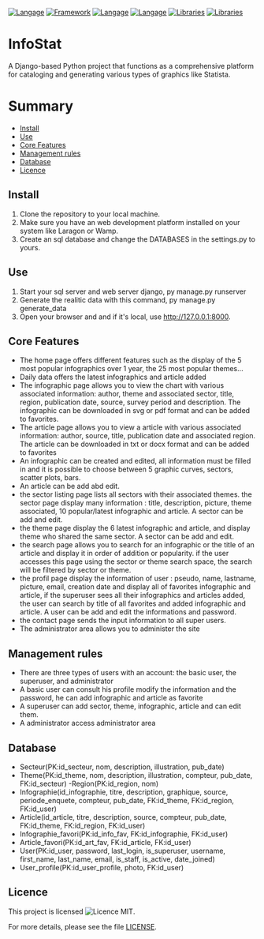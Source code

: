 [![Langage](https://img.shields.io/badge/Langage-Python-blue.svg)](https://www.python.org/)
[![Framework](https://img.shields.io/badge/Framework-Django-green.svg)](https://www.djangoproject.com/)
[![Langage](https://img.shields.io/badge/Langage-HTML-orange.svg)](https://developer.mozilla.org/en-US/docs/Web/HTML)
[![Langage](https://img.shields.io/badge/Langage-JavaScript-yellow.svg)](https://developer.mozilla.org/fr/docs/Web/JavaScript)
[![Libraries](https://img.shields.io/badge/Library-Tailwind_CSS-blueviolet.svg)](https://tailwindcss.com/)
[![Libraries](https://img.shields.io/badge/Library-Plotly-0066CC.svg)](https://plotly.com/python/)

# InfoStat
A Django-based Python project that functions as a comprehensive platform for cataloging and generating various types of graphics like Statista.

# Summary

- [Install](#install)
- [Use](#use)
- [Core Features](#core_features)
- [Management rules](#management_rules)
- [Database](#database)
- [Licence](#licence)
## Install
<a id="install" class="anchor"></a>
1. Clone the repository to your local machine.
2. Make sure you have an web development platform installed on your system like Laragon or Wamp.
3. Create an sql database and change the DATABASES in the settings.py to yours.


## Use
<a id="use" class="anchor"></a>
1. Start your sql server and web server django, py manage.py runserver
2. Generate the realitic data with this command, py manage.py generate_data
3. Open your browser and and if it's local, use http://127.0.0.1:8000.


## Core Features
<a id="core_features" class="anchor"></a>
- The home page offers different features such as the display of the 5 most popular infographics over 1 year, the 25 most popular themes...
- Daily data offers the latest infographics and article added
- The infographic page allows you to view the chart with various associated information: author, theme and associated sector, title, region, publication date, source, survey period and description.
  The infographic can be downloaded in svg or pdf format and can be added to favorites.
- The article page allows you to view a article with various associated information: author, source, title, publication date and associated region.
  The article can be downloaded in txt or docx format and can be added to favorites
- An infographic can be created and edited, all information must be filled in and it is possible to choose between 5 graphic curves, sectors, scatter plots, bars.
- An article can be add abd edit.
- the sector listing page lists all sectors with their associated themes.
  the sector page display many information : title, description, picture, theme associated, 10 popular/latest infographic and article.
  A sector can be add and edit.
- the theme page display the 6 latest infographic and article, and display theme who shared the same sector.
  A sector can be add and edit.
- the search page allows you to search for an infographic or the title of an article and display it in order of addition or popularity.
  if the user accesses this page using the sector or theme search space, the search will be filtered by sector or theme.
- the profil page display the information of user : pseudo, name, lastname, picture, email, creation date and display all of favorites infographic and article, if the superuser sees all their infographics and      articles added, the user can search by title of all favorites and added infographic and article.
  A user can be add and edit the informations and password.
- the contact page sends the input information to all super users.
- The administrator area allows you to administer the site

## Management rules
<a id="management_rules" class="anchor"></a>
- There are three types of users with an account: the basic user, the superuser, and administrator
- A basic user can consult his profile modify the information and the password, he can add infographic and article as favorite
- A superuser can add sector, theme, infographic, article and can edit them.
- A administrator access administrator area

## Database
<a id="database" class="anchor"></a>
- Secteur(PK:id_secteur, nom, description, illustration, pub_date)
- Theme(PK:id_theme, nom, description, illustration, compteur, pub_date, FK:id_secteur)
 -Region(PK:id_region, nom)
- Infographie(id_infographie, titre, description, graphique, source, periode_enquete, compteur, pub_date, FK:id_theme, FK:id_region, FK:id_user)
- Article(id_article, titre, description, source, compteur, pub_date, FK:id_theme, FK:id_region, FK:id_user)
- Infographie_favori(PK:id_info_fav, FK:id_infographie, FK:id_user)
- Article_favori(PK:id_art_fav, FK:id_article, FK:id_user)
- User(PK:id_user, password, last_login, is_superuser, username, first_name, last_name, email, is_staff, is_active, date_joined)
- User_profile(PK:id_user_profile, photo, FK:id_user)

## Licence

This project is licensed ![Licence MIT](https://img.shields.io/badge/Licence-MIT-blue.svg).

For more details, please see the file [LICENSE](LICENSE.md).

<a id="licence" class="anchor"></a>

